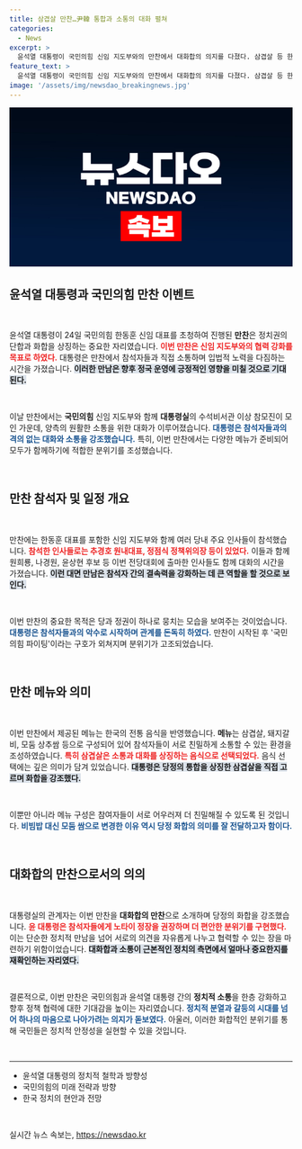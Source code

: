 ```yaml
---
title: 삼겹살 만찬…尹韓 통합과 소통의 대화 펼쳐
categories:
  - News
excerpt: >
  윤석열 대통령이 국민의힘 신임 지도부와의 만찬에서 대화합의 의지를 다졌다. 삼겹살 등 한국 전통 음식을 나누며 서로의 소통을 강조한 이번 만찬은 여당 내 화합의 상징으로, 향후 정치적 협력에 주목받고 있다.
feature_text: >
  윤석열 대통령이 국민의힘 신임 지도부와의 만찬에서 대화합의 의지를 다졌다. 삼겹살 등 한국 전통 음식을 나누며 서로의 소통을 강조한 이번 만찬은 여당 내 화합의 상징으로, 향후 정치적 협력에 주목받고 있다.
image: '/assets/img/newsdao_breakingnews.jpg'
---
```


<p><img src="/assets/img/newsdao_breakingnews.jpg" alt="ranknews 속보" /></p>

<h2 data-ke-size="size26">윤석열 대통령과 국민의힘 만찬 이벤트</h2>

<p data-ke-size="size16">&nbsp;</p>

<p>윤석열 대통령이 24일 국민의힘 한동훈 신임 대표를 초청하여 진행된 <b>만찬</b>은 정치권의 단합과 화합을 상징하는 중요한 자리였습니다. <b><span style="color: #ee2323;">이번 만찬은 신임 지도부와의 협력 강화를 목표로 하였다.</span></b> 대통령은 만찬에서 참석자들과 직접 소통하며 입법적 노력을 다짐하는 시간을 가졌습니다. <b><span style="background-color: #21538527;">이러한 만남은 향후 정국 운영에 긍정적인 영향을 미칠 것으로 기대된다.</span></b> </p>

<p data-ke-size="size16">&nbsp;</p>

<p>이날 만찬에서는 <b>국민의힘</b> 신임 지도부와 함께 <b>대통령실</b>의 수석비서관 이상 참모진이 모인 가운데, 양측의 원활한 소통을 위한 대화가 이루어졌습니다. <b><span style="color: #1a5490;">대통령은 참석자들과의 격의 없는 대화와 소통을 강조했습니다.</span></b> 특히, 이번 만찬에서는 다양한 메뉴가 준비되어 모두가 함께하기에 적합한 분위기를 조성했습니다.</p>

<p data-ke-size="size16">&nbsp;</p>

<h2 data-ke-size="size26">만찬 참석자 및 일정 개요</h2>

<p data-ke-size="size16">&nbsp;</p>

<p>만찬에는 한동훈 대표를 포함한 신임 지도부와 함께 여러 당내 주요 인사들이 참석했습니다. <b><span style="color: #ee2323;">참석한 인사들로는 추경호 원내대표, 정점식 정책위의장 등이 있었다.</span></b> 이들과 함께 원희룡, 나경원, 윤상현 후보 등 이번 전당대회에 출마한 인사들도 함께 대화의 시간을 가졌습니다. <b><span style="background-color: #21538527;">이런 대면 만남은 참석자 간의 결속력을 강화하는 데 큰 역할을 할 것으로 보인다.</span></b></p>

<p data-ke-size="size16">&nbsp;</p>

<p>이번 만찬의 중요한 목적은 당과 정권이 하나로 뭉치는 모습을 보여주는 것이었습니다. <b><span style="color: #1a5490;">대통령은 참석자들과의 악수로 시작하며 관계를 돈독히 하였다.</span></b> 만찬이 시작된 후 '국민의힘 파이팅'이라는 구호가 외쳐지며 분위기가 고조되었습니다.</p>

<p data-ke-size="size16">&nbsp;</p>

<h2 data-ke-size="size26">만찬 메뉴와 의미</h2>

<p data-ke-size="size16">&nbsp;</p>

<p>이번 만찬에서 제공된 메뉴는 한국의 전통 음식을 반영했습니다. <b>메뉴</b>는 삼겹살, 돼지갈비, 모둠 상추쌈 등으로 구성되어 있어 참석자들이 서로 친밀하게 소통할 수 있는 환경을 조성하였습니다. <b><span style="color: #ee2323;">특히 삼겹살은 소통과 대화를 상징하는 음식으로 선택되었다.</span></b> 음식 선택에는 깊은 의미가 담겨 있었습니다. <b><span style="background-color: #21538527;">대통령은 당정의 통합을 상징한 삼겹살을 직접 고르며 화합을 강조했다.</span></b></p>

<p data-ke-size="size16">&nbsp;</p>

<p>이뿐만 아니라 메뉴 구성은 참여자들이 서로 어우러져 더 친밀해질 수 있도록 된 것입니다. <b><span style="color: #1a5490;">비빔밥 대신 모둠 쌈으로 변경한 이유 역시 당정 화합의 의미를 잘 전달하고자 함이다.</span></b> </p>

<p data-ke-size="size16">&nbsp;</p>

<h2 data-ke-size="size26">대화합의 만찬으로서의 의의</h2>

<p data-ke-size="size16">&nbsp;</p>

<p>대통령실의 관계자는 이번 만찬을 <b>대화합의 만찬</b>으로 소개하며 당정의 화합을 강조했습니다. <b><span style="color: #ee2323;">윤 대통령은 참석자들에게 노타이 정장을 권장하며 더 편안한 분위기를 구현했다.</span></b> 이는 단순한 정치적 만남을 넘어 서로의 의견을 자유롭게 나누고 협력할 수 있는 장을 마련하기 위함이었습니다. <b><span style="background-color: #21538527;">대화합과 소통이 근본적인 정치의 측면에서 얼마나 중요한지를 재확인하는 자리였다.</span></b></p>

<p data-ke-size="size16">&nbsp;</p>

<p>결론적으로, 이번 만찬은 국민의힘과 윤석열 대통령 간의 <b>정치적 소통</b>을 한층 강화하고 향후 정책 협력에 대한 기대감을 높이는 자리였습니다. <b><span style="color: #1a5490;">정치적 분열과 갈등의 시대를 넘어 하나의 마음으로 나아가려는 의지가 돋보였다.</span></b> 아울러, 이러한 화합적인 분위기를 통해 국민들은 정치적 안정성을 실현할 수 있을 것입니다. </p>

<p data-ke-size="size16">&nbsp;</p>

<hr>

<ul>
  <li>윤석열 대통령의 정치적 철학과 방향성</li>
  <li>국민의힘의 미래 전략과 방향</li>
  <li>한국 정치의 현안과 전망</li>
</ul>

<p data-ke-size="size16">&nbsp;</p>
실시간 뉴스 속보는, <a href="https://newsdao.kr" rel="dofollow">https://newsdao.kr</a>


